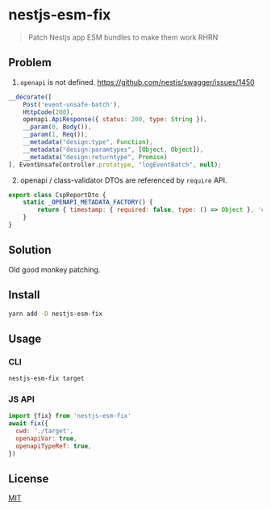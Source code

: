 # nestjs-esm-fix
> Patch Nestjs app ESM bundles to make them work RHRN

## Problem
1. `openapi` is not defined. https://github.com/nestjs/swagger/issues/1450
```js
__decorate([
    Post('event-unsafe-batch'),
    HttpCode(200),
    openapi.ApiResponse({ status: 200, type: String }),
    __param(0, Body()),
    __param(1, Req()),
    __metadata("design:type", Function),
    __metadata("design:paramtypes", [Object, Object]),
    __metadata("design:returntype", Promise)
], EventUnsafeController.prototype, "logEventBatch", null);
```

2. openapi / class-validator DTOs are referenced by `require` API.
```js
export class CspReportDto {
    static _OPENAPI_METADATA_FACTORY() {
        return { timestamp: { required: false, type: () => Object }, 'csp-report': { required: true, type: () => require("./csp.dto.js").CspReport } };
    }
}
```

## Solution
Old good monkey patching.

## Install
```bash
yarn add -D nestjs-esm-fix
```

## Usage
### CLI
```bash
nestjs-esm-fix target
```
### JS API
```js
import {fix} from 'nestjs-esm-fix'
await fix({
  cwd: './target',
  openapiVar: true,
  openapiTypeRef: true,
})
```

## License
[MIT](./LICENSE)
